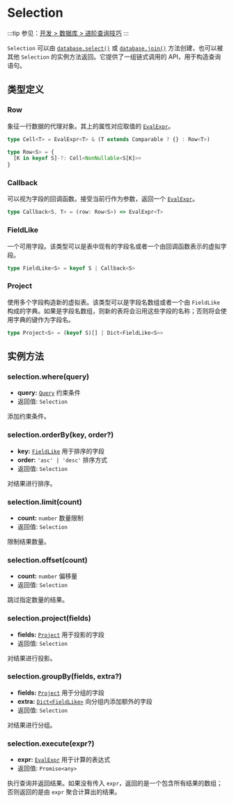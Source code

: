 # Selection

:::tip
参见：[开发 > 数据库 > 进阶查询技巧](../../guide/database/selection.md)
:::

`Selection` 可以由 [`database.select()`](./database.md#database-select) 或 [`database.join()`](./database.md#database-join) 方法创建，也可以被其他 `Selection` 的实例方法返回。它提供了一组链式调用的 API，用于构造查询语句。

## 类型定义

### Row

象征一行数据的代理对象。其上的属性对应取值的 [`EvalExpr`](./evaluation.md)。

```ts
type Cell<T> = EvalExpr<T> & (T extends Comparable ? {} : Row<T>)

type Row<S> = {
  [K in keyof S]-?: Cell<NonNullable<S[K]>>
}
```

### Callback

可以视为字段的回调函数。接受当前行作为参数，返回一个 [`EvalExpr`](./evaluation.md)。

```ts
type Callback<S, T> = (row: Row<S>) => EvalExpr<T>
```

### FieldLike

一个可用字段。该类型可以是表中现有的字段名或者一个由回调函数表示的虚拟字段。

```ts
type FieldLike<S> = keyof S | Callback<S>
```

### Project

使用多个字段构造新的虚拟表。该类型可以是字段名数组或者一个由 `FieldLike` 构成的字典。如果是字段名数组，则新的表将会沿用这些字段的名称；否则将会使用字典的键作为字段名。

```ts
type Project<S> = (keyof S)[] | Dict<FieldLike<S>>
```

## 实例方法

### selection.where(query)

- **query:** [`Query`](./query.md) 约束条件
- 返回值: `Selection`

添加约束条件。

### selection.orderBy(key, order?)

- **key:** [`FieldLike`](#fieldlike) 用于排序的字段
- **order:** `'asc' | 'desc'` 排序方式
- 返回值: `Selection`

对结果进行排序。

### selection.limit(count)

- **count:** `number` 数量限制
- 返回值: `Selection`

限制结果数量。

### selection.offset(count)

- **count:** `number` 偏移量
- 返回值: `Selection`

跳过指定数量的结果。

### selection.project(fields)

- **fields:** [`Project`](#project) 用于投影的字段
- 返回值: `Selection`

对结果进行投影。

### selection.groupBy(fields, extra?)

- **fields:** [`Project`](#project) 用于分组的字段
- **extra:** [`Dict<FieldLike>`](#fieldlike) 向分组内添加额外的字段
- 返回值: `Selection`

对结果进行分组。

### selection.execute(expr?)

- **expr:** [`EvalExpr`](./evaluation.md) 用于计算的表达式
- 返回值: `Promise<any>`

执行查询并返回结果。如果没有传入 `expr`，返回的是一个包含所有结果的数组；否则返回的是由 `expr` 聚合计算出的结果。
